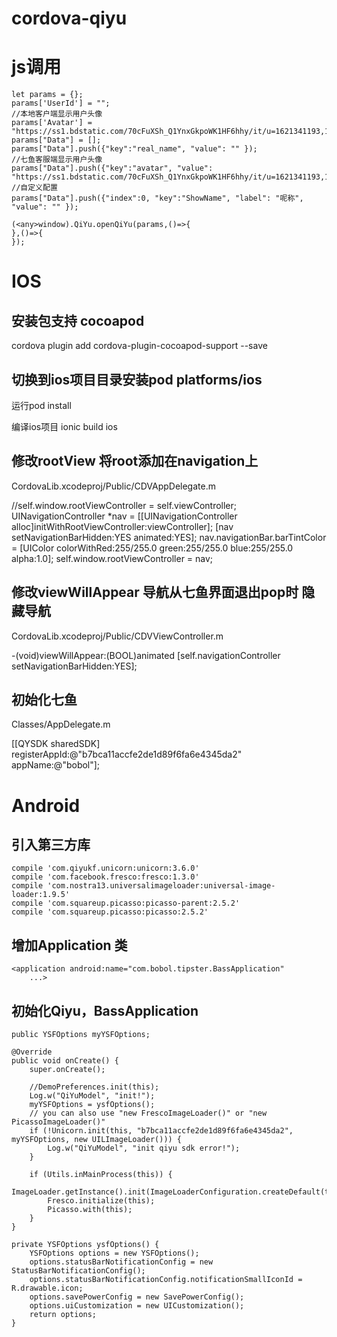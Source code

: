 # cordova-qiyu


# js调用

    let params = {}; 
    params['UserId'] = "";
    //本地客户端显示用户头像
    params['Avatar'] = "https://ss1.bdstatic.com/70cFuXSh_Q1YnxGkpoWK1HF6hhy/it/u=1621341193,1402394044&fm=23&gp=0.jpg";
    params["Data"] = [];
    params["Data"].push({"key":"real_name", "value": "" });
    //七鱼客服端显示用户头像
    params["Data"].push({"key":"avatar", "value": "https://ss1.bdstatic.com/70cFuXSh_Q1YnxGkpoWK1HF6hhy/it/u=1621341193,1402394044&fm=23&gp=0.jpg"});
    //自定义配置
    params["Data"].push({"index":0, "key":"ShowName", "label": "呢称", "value": "" });
            
    (<any>window).QiYu.openQiYu(params,()=>{
    },()=>{
    });

# IOS 

## 安装包支持 cocoapod

cordova plugin add cordova-plugin-cocoapod-support --save

## 切换到ios项目目录安装pod platforms/ios
运行pod install

编译ios项目
ionic build ios

## 修改rootView 将root添加在navigation上

CordovaLib.xcodeproj/Public/CDVAppDelegate.m

//self.window.rootViewController = self.viewController;
UINavigationController *nav = [[UINavigationController alloc]initWithRootViewController:viewController];
[nav setNavigationBarHidden:YES animated:YES];
nav.navigationBar.barTintColor = [UIColor colorWithRed:255/255.0 green:255/255.0 blue:255/255.0 alpha:1.0];
self.window.rootViewController = nav;

## 修改viewWillAppear 导航从七鱼界面退出pop时 隐藏导航

CordovaLib.xcodeproj/Public/CDVViewController.m

-(void)viewWillAppear:(BOOL)animated
[self.navigationController setNavigationBarHidden:YES];

## 初始化七鱼

Classes/AppDelegate.m

[[QYSDK sharedSDK] registerAppId:@"b7bca11accfe2de1d89f6fa6e4345da2" appName:@"bobol"];

# Android

## 引入第三方库

    compile 'com.qiyukf.unicorn:unicorn:3.6.0'
    compile 'com.facebook.fresco:fresco:1.3.0'
    compile 'com.nostra13.universalimageloader:universal-image-loader:1.9.5'
    compile 'com.squareup.picasso:picasso-parent:2.5.2'
    compile 'com.squareup.picasso:picasso:2.5.2'

## 增加Application 类

    <application android:name="com.bobol.tipster.BassApplication" 
        ...>

## 初始化Qiyu，BassApplication

    public YSFOptions myYSFOptions;

    @Override
    public void onCreate() {
        super.onCreate();

        //DemoPreferences.init(this);
        Log.w("QiYuModel", "init!");
        myYSFOptions = ysfOptions();
        // you can also use "new FrescoImageLoader()" or "new PicassoImageLoader()"
        if (!Unicorn.init(this, "b7bca11accfe2de1d89f6fa6e4345da2", myYSFOptions, new UILImageLoader())) {
            Log.w("QiYuModel", "init qiyu sdk error!");
        }

        if (Utils.inMainProcess(this)) {
            ImageLoader.getInstance().init(ImageLoaderConfiguration.createDefault(this));
            Fresco.initialize(this);
            Picasso.with(this);
        }
    }

    private YSFOptions ysfOptions() {
        YSFOptions options = new YSFOptions();
        options.statusBarNotificationConfig = new StatusBarNotificationConfig();
        options.statusBarNotificationConfig.notificationSmallIconId = R.drawable.icon;
        options.savePowerConfig = new SavePowerConfig();
        options.uiCustomization = new UICustomization();
        return options;
    }



